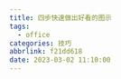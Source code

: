 ```yaml
---
title: 四步快速做出好看的图示
tags:
  - office
categories: 技巧
abbrlink: f21dd618
date: 2023-03-02 11:10:00
---
```

